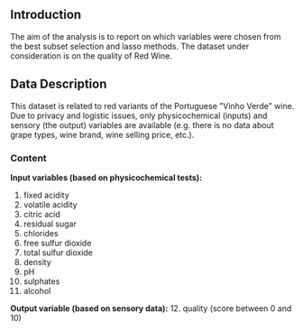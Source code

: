 
## Introduction
The aim of the analysis is to report on which variables were chosen from the best subset selection and lasso methods. The dataset under consideration is on the quality of Red Wine.

## Data Description
This dataset is related to red variants of the Portuguese "Vinho Verde" wine. Due to privacy and logistic issues, only physicochemical (inputs) and sensory (the output) variables are available (e.g. there is no data about grape types, wine brand, wine selling price, etc.).

### Content
**Input variables (based on physicochemical tests):**
1. fixed acidity
2. volatile acidity
3. citric acid
4. residual sugar
5. chlorides
6. free sulfur dioxide
7. total sulfur dioxide
8. density
9. pH
10. sulphates
11. alcohol

**Output variable (based on sensory data):**
12. quality (score between 0 and 10)
